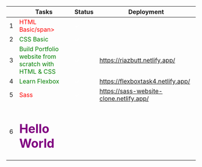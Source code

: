 |         | Tasks    | Status |Deployment|
| ------ | ----------- |------------|-------|
| 1      | <span style="color:red">HTML Basic/span>| <span style="color:white; bakground-color: green">✓</span>||
| 2      | <span style="color:green">CSS Basic</span>    |<span style="color:white; bakground-color: green">✓</span>||
| 3      | <span style="color:green">Build Portfolio website from scratch with HTML & CSS</span> |<span style="color:white; bakground-color: green">✓</span>|https://riazbutt.netlify.app/ |
| 4      | <span style="color:green">Learn Flexbox</span> |<span style="color:white; bakground-color: green">✓</span>|https://flexboxtask4.netlify.app/|
| 5      | <span style="color:red">Sass</span> |<span style="color:white; bakground-color: green">✓</span>|https://sass-website-clone.netlify.app/|
| 6      | <h1 style="color:purple;">Hello World</h1> 
